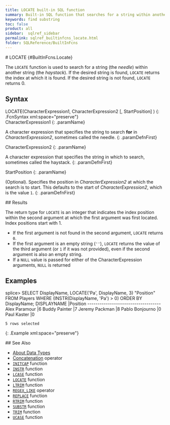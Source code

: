 ```yaml
---
title: LOCATE built-in SQL function
summary: Built-in SQL function that searches for a string within another string
keywords: find substring
toc: false
product: all
sidebar:  sqlref_sidebar
permalink: sqlref_builtinfcns_locate.html
folder: SQLReference/BuiltInFcns
---
```

<section>
<div class="TopicContent" data-swiftype-index="true" markdown="1">
# LOCATE   {#BuiltInFcns.Locate}

The `LOCATE` function is used to search for a string (the
*needle*) within another string (the *haystack*). If the desired string
is found, `LOCATE` returns the index at which it is found. If the
desired string is not found, `LOCATE` returns 0.

## Syntax

<div class="fcnWrapperWide" markdown="1">
    LOCATE(CharacterExpression1, CharacterExpression2
            [, StartPosition] )
{: .FcnSyntax xml:space="preserve"}

</div>
<div class="paramList" markdown="1">
CharacterExpression1
{: .paramName}

A character expression that specifies the string to search **for** in
*CharacterExpression2*, sometimes called the needle.
{: .paramDefnFirst}

CharacterExpression2
{: .paramName}

A character expression that specifies the string in which to search,
sometimes called the haystack.
{: .paramDefnFirst}

StartPosition
{: .paramName}

(Optional). Specifies the position in *CharacterExpression2* at which
the search is to start. This defaults to the start of
*CharacterExpression2*, which is the value `1`.
{: .paramDefnFirst}

</div>
## Results

The return type for `LOCATE` is an integer that indicates the index
position within the second argument at which the first argument was
first located. Index positions start with 1.

* If the first argument is not found in the second argument, `LOCATE`
  returns `0`.
* If the first argument is an empty string (`''`), `LOCATE` returns the
  value of the third argument (or `1` if it was not provided), even if
  the second argument is also an empty string.
* If a `NULL` value is passed for either of the CharacterExpression
  arguments, `NULL` is returned

## Examples

<div class="preWrapperWide" markdown="1">
    splice> SELECT DisplayName, LOCATE('Pa', DisplayName, 3) "Position"
       FROM Players
       WHERE (INSTR(DisplayName, 'Pa') > 0)
       ORDER BY DisplayName;
    DISPLAYNAME             |Position
    ------------------------------------
    Alex Paramour           |6
    Buddy Painter           |7
    Jeremy Packman          |8
    Pablo Bonjourno         |0
    Paul Kaster             |0
    
    5 rows selected
{: .Example xml:space="preserve"}

</div>
## See Also

* [About Data Types](sqlref_datatypes_numerictypes.html)
* [Concatenation](sqlref_builtinfcns_concat.html) operator
* [`INITCAP`](sqlref_builtinfcns_initcap.html) function
* [`INSTR`](sqlref_builtinfcns_instr.html) function
* [`LCASE`](sqlref_builtinfcns_lcase.html) function
* [`LOCATE`](#) function
* [`LTRIM`](sqlref_builtinfcns_ltrim.html) function
* [`REGEX_LIKE`](sqlref_builtinfcns_regexplike.html) operator
* [`REPLACE`](sqlref_builtinfcns_replace.html) function
* [`RTRIM`](sqlref_builtinfcns_rtrim.html) function
* [`SUBSTR`](sqlref_builtinfcns_substr.html) function
* [`TRIM`](sqlref_builtinfcns_trim.html) function
* [`UCASE`](sqlref_builtinfcns_ucase.html) function

</div>
</section>

